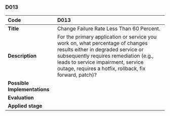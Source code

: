 ### D013

|**Code**           | **D013** |
| :--               | :--      |
|**Title**          | Change Failure Rate Less Than 60 Percent.|
|**Description**    | For the primary application or service you work on, what percentage of changes results either in degraded service or subsequently requires remediation (e.g., leads to service impairment, service outage, requires a hotfix, rollback, fix forward, patch)?  |
|**Possible Implementations** | |
|**Evaluation**     | |
|**Applied stage**  | |
